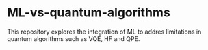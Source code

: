 # ML-vs-quantum-algorithms
This repository explores the integration of ML to addres limitations in quantum algorithms such as VQE, HF and QPE.
